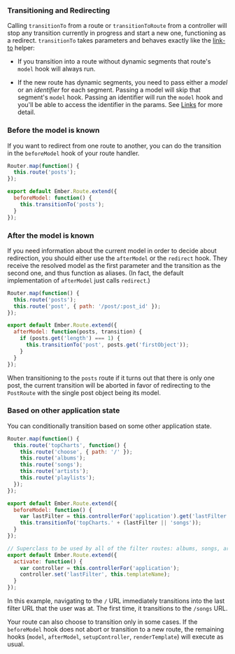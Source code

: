 ### Transitioning and Redirecting

Calling `transitionTo` from a route or `transitionToRoute` from a controller
will stop any transition currently in progress and start a new one, functioning
as a redirect. `transitionTo` takes parameters and behaves exactly like the [link-to](../../templates/links) helper:

* If you transition into a route without dynamic segments that route's `model` hook
will always run.

* If the new route has dynamic segments, you need to pass either a _model_ or an _identifier_ for each segment.
Passing a model will skip that segment's `model` hook.  Passing an identifier will run the `model` hook and you'll be able to access the identifier in the params. See [Links](../../templates/links) for more detail.

### Before the model is known

If you want to redirect from one route to another, you can do the transition in
the `beforeModel` hook of your route handler.

```javascript {data-filename=app/router.js}
Router.map(function() {
  this.route('posts');
});
```

```javascript {data-filename=app/routes/index.js}
export default Ember.Route.extend({
  beforeModel: function() {
    this.transitionTo('posts');
  }
});
```

### After the model is known

If you need information about the current model in order to decide about
redirection, you should either use the `afterModel` or the `redirect` hook.
They receive the resolved model as the first parameter and the transition as
the second one, and thus function as aliases. (In fact, the default
implementation of `afterModel` just calls `redirect`.)

```javascript {data-filename=app/router.js}
Router.map(function() {
  this.route('posts');
  this.route('post', { path: '/post/:post_id' });
});
```

```javascript {data-filename=app/routes/posts.js}
export default Ember.Route.extend({
  afterModel: function(posts, transition) {
    if (posts.get('length') === 1) {
      this.transitionTo('post', posts.get('firstObject'));
    }
  }
});
```

When transitioning to the `posts` route if it turns out that there is only one post,
the current transition will be aborted in favor of redirecting to the `PostRoute`
with the single post object being its model.

### Based on other application state

You can conditionally transition based on some other application state.

```javascript {data-filename=app/router.js}
Router.map(function() {
  this.route('topCharts', function() {
    this.route('choose', { path: '/' });
    this.route('albums');
    this.route('songs');
    this.route('artists');
    this.route('playlists');
  });
});
```

```javascript {data-filename=app/routes/top-charts-choose.js}
export default Ember.Route.extend({
  beforeModel: function() {
    var lastFilter = this.controllerFor('application').get('lastFilter');
    this.transitionTo('topCharts.' + (lastFilter || 'songs'));
  }
});
```

```javascript {data-filename=app/routes/filter.js}
// Superclass to be used by all of the filter routes: albums, songs, artists, playlists
export default Ember.Route.extend({
  activate: function() {
    var controller = this.controllerFor('application');
    controller.set('lastFilter', this.templateName);
  }
});
```

In this example, navigating to the `/` URL immediately transitions into
the last filter URL that the user was at. The first time, it transitions
to the `/songs` URL.

Your route can also choose to transition only in some cases. If the
`beforeModel` hook does not abort or transition to a new route, the remaining
hooks (`model`, `afterModel`, `setupController`, `renderTemplate`) will execute
as usual.
